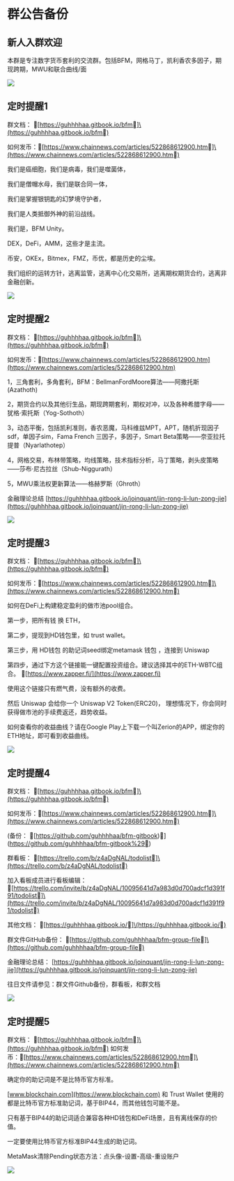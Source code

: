 # 群公告备份

## 新人入群欢迎

本群是专注数字货币套利的交流群。包括BFM，网格马丁，凯利香农多因子，期现跨期，MWU和联合曲线/面

![](<../../.gitbook/assets/image (12).png>)

## 定时提醒1

群文档： \[https://guhhhhaa.gitbook.io/bfm]\(https://guhhhhaa.gitbook.io/bfm)

如何发币：\[https://www.chainnews.com/articles/522868612900.htm]\(https://www.chainnews.com/articles/522868612900.htm)

我们是癌细胞，我们是病毒，我们是噬菌体，

我们是僧帽水母，我们是联合同一体，

我们是掌握银钥匙的幻梦境守护者，

我们是人类抵御外神的前沿战线。

我们是，BFM Unity。

DEX，DeFi，AMM，这些才是主流。

币安，OKEx，Bitmex，FMZ，币优，都是历史的尘埃。

我们组织的运转方针，逃离监管，逃离中心化交易所，逃离期权期货合约，逃离非金融创新。

![](<../../.gitbook/assets/image (16).png>)

## 定时提醒2

群文档： \[https://guhhhhaa.gitbook.io/bfm]\(https://guhhhhaa.gitbook.io/bfm)

如何发币：[https://www.chainnews.com/articles/522868612900.htm](https://www.chainnews.com/articles/522868612900.htm)

1，三角套利，多角套利，BFM：BellmanFordMoore算法——阿撒托斯(Azathoth)

2，期货合约以及其他衍生品，期现跨期套利，期权对冲，以及各种希腊字母——犹格·索托斯（Yog-Sothoth）

3，动态平衡，包括凯利准则，香农恶魔，马科维兹MPT，APT，随机折现因子sdf，单因子sim，Fama French 三因子，多因子，Smart Beta策略——奈亚拉托提普（Nyarlathotep）

4，网格交易，布林带策略，均线策略，技术指标分析，马丁策略，剥头皮策略——莎布·尼古拉丝（Shub-Niggurath）

5，MWU乘法权更新算法——格赫罗斯（Ghroth）

金融理论总结 [https://guhhhhaa.gitbook.io/joinquant/jin-rong-li-lun-zong-jie](https://guhhhhaa.gitbook.io/joinquant/jin-rong-li-lun-zong-jie)

![](<../../.gitbook/assets/image (19) (1).png>)

## 定时提醒3

群文档： \[https://guhhhhaa.gitbook.io/bfm]\(https://guhhhhaa.gitbook.io/bfm)

如何发币：\[https://www.chainnews.com/articles/522868612900.htm]\(https://www.chainnews.com/articles/522868612900.htm)

如何在DeFi上构建稳定盈利的做市池pool组合。

第一步，把所有钱 换 ETH，

第二步，提现到HD钱包里，如 trust wallet。

第三步，用 HD钱包 的助记词seed绑定metamask 钱包 ，连接到 Uniswap

第四步，通过下方这个链接能一键配置投资组合。建议选择其中的ETH-WBTC组合。 [https://www.zapper.fi/](https://www.zapper.fi)

使用这个链接只有燃气费，没有额外的收费。

然后 Uniswap 会给你一个 Uniswap V2 Token(ERC20)， 理想情况下，你会同时获得做市池的手续费返还，趋势收益。

如何查看你的收益曲线？请在Google Play上下载一个叫Zerion的APP，绑定你的ETH地址，即可看到收益曲线。

![](<../../.gitbook/assets/image (15).png>)

## 定时提醒4

群文档： \[https://guhhhhaa.gitbook.io/bfm]\(https://guhhhhaa.gitbook.io/bfm)

如何发币：\[https://www.chainnews.com/articles/522868612900.htm]\(https://www.chainnews.com/articles/522868612900.htm)

(备份： \[https://github.com/guhhhhaa/bfm-gitbook)]\(https://github.com/guhhhhaa/bfm-gitbook%29)

群看板： \[https://trello.com/b/z4aDgNAL/todolist]\(https://trello.com/b/z4aDgNAL/todolist)

加入看板成员进行看板编辑： \[https://trello.com/invite/b/z4aDgNAL/10095641d7a983d0d700adcf1d391f91/todolist]\(https://trello.com/invite/b/z4aDgNAL/10095641d7a983d0d700adcf1d391f91/todolist)

其他文档： \[https://guhhhhaa.gitbook.io/]\(https://guhhhhaa.gitbook.io/)

群文件GitHub备份： \[https://github.com/guhhhhaa/bfm-group-file]\(https://github.com/guhhhhaa/bfm-group-file)

金融理论总结： [https://guhhhhaa.gitbook.io/joinquant/jin-rong-li-lun-zong-jie](https://guhhhhaa.gitbook.io/joinquant/jin-rong-li-lun-zong-jie)

往日文件请参见：群文件Github备份，群看板，和群文档

![](<../../.gitbook/assets/image (13).png>)

## 定时提醒5

群文档： \[https://guhhhhaa.gitbook.io/bfm]\(https://guhhhhaa.gitbook.io/bfm) 如何发币：\[https://www.chainnews.com/articles/522868612900.htm]\(https://www.chainnews.com/articles/522868612900.htm)

确定你的助记词是不是比特币官方标准。

[www.blockchain.com](https://www.blockchain.com) 和 Trust Wallet 使用的都是比特币官方标准助记词，基于BIP44，而其他钱包可能不是。

只有基于BIP44的助记词适合兼容各种HD钱包和DeFi场景，且有离线保存的价值。

一定要使用比特币官方标准BIP44生成的助记词。

MetaMask清除Pending状态方法：点头像-设置-高级-重设账户

![](<../../.gitbook/assets/image (17).png>)
